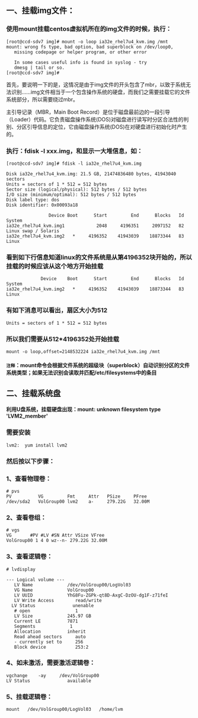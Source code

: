 
##   一、挂载img文件：



### 使用mount挂载centos虚拟机所在的img文件的时候，执行：

	[root@ccd-sdv7 img]# mount -o loop ia32e_rhel7u4_kvm.img /mnt
	mount: wrong fs type, bad option, bad superblock on /dev/loop0,
       missing codepage or helper program, or other error

       In some cases useful info is found in syslog - try
       dmesg | tail or so.
	[root@ccd-sdv7 img]#

首先，要说明一下的是，这情况是由于img文件的开头包含了mbr，以致于系统无法识别……img文件相当于一个包含操作系统的硬盘，而我们之需要挂载它的文件系统部分，所以需要绕过mbr。

主引导记录（MBR，Main Boot Record）是位于磁盘最前边的一段引导（Loader）代码。它负责磁盘操作系统(DOS)对磁盘进行读写时分区合法性的判别、分区引导信息的定位，它由磁盘操作系统(DOS)在对硬盘进行初始化时产生的。

### 执行：fdisk -l xxx.img，和显示一大堆信息，如：

	[root@ccd-sdv7 img]# fdisk -l ia32e_rhel7u4_kvm.img
	
	Disk ia32e_rhel7u4_kvm.img: 21.5 GB, 21474836480 bytes, 41943040 sectors
	Units = sectors of 1 * 512 = 512 bytes
	Sector size (logical/physical): 512 bytes / 512 bytes
	I/O size (minimum/optimal): 512 bytes / 512 bytes
	Disk label type: dos
	Disk identifier: 0x00093a18
	
	                Device Boot      Start         End      Blocks   Id  System
	ia32e_rhel7u4_kvm.img1            2048     4196351     2097152   82  Linux swap / Solaris
	ia32e_rhel7u4_kvm.img2   *     4196352    41943039    18873344   83  Linux

### 看到如下行信息知道linux的文件系统是从第4196352块开始的，所以挂载的时候应该从这个地方开始挂载

	             Device    Boot      Start         End      Blocks   Id  System
	ia32e_rhel7u4_kvm.img2   *     4196352    41943039    18873344   83  Linux

### 有如下消息可以看出，扇区大小为512

	Units = sectors of 1 * 512 = 512 bytes

### 所以我们需要从512*4196352处开始挂载

	mount -o loop,offset=2148532224 ia32e_rhel7u4_kvm.img /mnt

#### `注释`：mount命令会根据文件系统的超级块（superblock）自动识别分区的文件系统类型；如果无法识别会读取并匹配/etc/filesystems中的条目




##   二、挂载系统盘


#### 利用U盘系统，挂载硬盘出现：mount: unknown filesystem type 'LVM2_member'

### 需要安装 

	lvm2:  yum install lvm2

###  然后按以下步骤：

### 1、查看物理卷：
	
	# pvs
	PV          VG         Fmt     Attr   PSize     PFree 
	/dev/sda2   VolGroup00 lvm2    a-     279.22G   32.00M


### 2、查看卷组：
	
	# vgs
	VG       #PV #LV #SN Attr VSize VFree 
	VolGroup00 1 4 0 wz--n- 279.22G 32.00M

### 3、查看逻辑卷：

	# lvdisplay

	--- Logical volume ---
	   LV Name             /dev/VolGroup00/LogVol03
	   VG Name             VolGroup00
	   LV UUID             YhG8Fu-ZGPk-qt8D-AxgC-DzOU-dg1F-z71feI
	   LV Write Access        read/write
	  LV Status              unenable
	   # open                 1
	   LV Size             245.97 GB
	   Current LE          7871
	   Segments             1
	   Allocation          inherit
	   Read ahead sectors     auto
	   - currently set to     256
	   Block device           253:2
	   
### 4、如未激活，需要激活逻辑卷：
	
	vgchange    -ay     /dev/VolGroup00
	LV Status              available
	
### 5、挂载逻辑卷：

	mount   /dev/VolGroup00/LogVol03   /home/lvm
